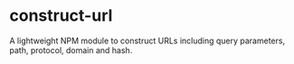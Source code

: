 # construct-url
 A lightweight NPM module to construct URLs including query parameters, path, protocol, domain and hash.
